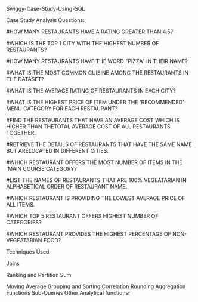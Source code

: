 Swiggy-Case-Study-Using-SQL

Case Study Analysis Questions:

#HOW MANY RESTAURANTS HAVE A RATING GREATER THAN 4.5?

#WHICH IS THE TOP 1 CITY WITH THE HIGHEST NUMBER OF RESTAURANTS?

#HOW MANY RESTAURANTS HAVE THE WORD "PIZZA" IN THEIR NAME?

#WHAT IS THE MOST COMMON CUISINE AMONG THE RESTAURANTS IN THE DATASET?

#WHAT IS THE AVERAGE RATING OF RESTAURANTS IN EACH CITY?

#WHAT IS THE HIGHEST PRICE OF ITEM UNDER THE 'RECOMMENDED' MENU CATEGORY FOR EACH RESTAURANT?

#FIND THE RESTAURANTS THAT HAVE AN AVERAGE COST WHICH IS HIGHER THAN THETOTAL AVERAGE COST OF ALL RESTAURANTS TOGETHER.

#RETRIEVE THE DETAILS OF RESTAURANTS THAT HAVE THE SAME NAME BUT ARELOCATED IN DIFFERENT CITIES.

#WHICH RESTAURANT OFFERS THE MOST NUMBER OF ITEMS IN THE 'MAIN COURSE'CATEGORY?

#LIST THE NAMES OF RESTAURANTS THAT ARE 100% VEGEATARIAN IN ALPHABETICAL ORDER OF RESTAURANT NAME.

#WHICH RESTAURANT IS PROVIDING THE LOWEST AVERAGE PRICE OF ALL ITEMS.

#WHICH TOP 5 RESTAURANT OFFERS HIGHEST NUMBER OF CATEGORIES?

#WHICH RESTAURANT PROVIDES THE HIGHEST PERCENTAGE OF NON-VEGEATARIAN FOOD?

Techniques Used

Joins

Ranking and Partition
Sum

Moving Average
Grouping and Sorting
Correlation
Rounding
Aggregation Functions
Sub-Queries
Other Analytical functionsr
